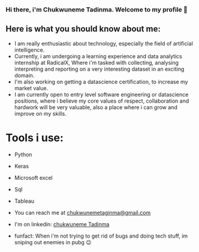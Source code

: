 ### Hi there, i'm Chukwuneme Tadinma. Welcome to my profile 👋

## Here is what you should know about me:

- I am really enthusiastic about technology, especially the field of artificial intelligence.
- Currently, i am undergoing a learning experience and data analytics internship at RadicalX, Where i'm tasked with collecting, analysing interpreting and reporting on a very interesting dataset in an exciting domain. 
- I'm also working on getting a datascience certification, to increase my market value.
- I am currently open to entry level software engineering or datascience positions, where i believe my core values of respect, collaboration and hardwork will be very valuable, also a place where i can grow and improve on my skills.

# Tools i use:
- Python
- Keras
- Microsoft excel
- Sql
- Tableau


- You can reach me at [chukwunemetaginma@gmail.com](chukwunemetadinma@gmail.com)
- I'm on linkedin: [chukwuneme Tadinma](https://linkedin.com/in/chukwunemetadinma)
- funfact: When i'm not trying to get rid of bugs and doing tech stuff, im sniping out enemies in pubg 😉
